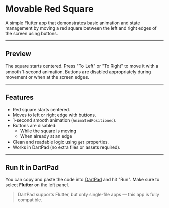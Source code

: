 # Movable Red Square 

A simple Flutter app that demonstrates basic animation and state management by moving a red square between the left and right edges of the screen using buttons.

---

## Preview

The square starts centered. Press "To Left" or "To Right" to move it with a smooth 1-second animation. Buttons are disabled appropriately during movement or when at the screen edges.

---

## Features

- Red square starts centered.
- Moves to left or right edge with buttons.
- 1-second smooth animation (`AnimatedPositioned`).
- Buttons are disabled:
    - While the square is moving
    - When already at an edge
- Clean and readable logic using `get` properties.
- Works in DartPad (no extra files or assets required).

---

## Run It in DartPad

You can copy and paste the code into [DartPad](https://dartpad.dev) and hit "Run". Make sure to select **Flutter** on the left panel.

> DartPad supports Flutter, but only single-file apps — this app is fully compatible.
